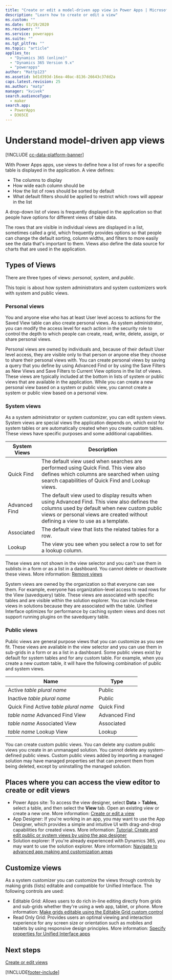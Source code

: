 ```yaml
---
title: "Create or edit a model-driven app view in Power Apps | MicrosoftDocs"
description: "Learn how to create or edit a view"
ms.custom: ""
ms.date: 03/19/2020
ms.reviewer: ""
ms.service: powerapps
ms.suite: ""
ms.tgt_pltfrm: ""
ms.topic: "article"
applies_to: 
  - "Dynamics 365 (online)"
  - "Dynamics 365 Version 9.x"
  - "powerapps"
author: "Mattp123"
ms.assetid: bd1d393d-16ea-40ac-8136-26643c37dd2a
caps.latest.revision: 25
ms.author: "matp"
manager: "kvivek"
search.audienceType: 
  - maker
search.app: 
  - PowerApps
  - D365CE
---
```

# Understand model-driven app views

[!INCLUDE [cc-data-platform-banner](../../includes/cc-data-platform-banner.md)]

<a name="BKMK_CreatingAndEditingViews"></a>   

With Power Apps apps, use views to define how a list of rows for a specific table is displayed in the application. A view defines:

- The columns to display
- How wide each column should be
- How the list of rows should be sorted by default
- What default filters should be applied to restrict which rows will appear in the list

A drop-down list of views is frequently displayed in the application so that people have options for different views of table data.

The rows that are visible in individual views are displayed in a list, sometimes called a grid, which frequently provides options so that people can change the default sorting, column widths, and filters to more easily see the data that's important to them. Views also define the data source for charts that are used in the application.  
  
## Types of Views  
  
There are three types of views: *personal*, *system*, and *public*.

This topic is about how system administrators and system customizers work with system and public views. 
  
### Personal views  
  
 You and anyone else who has at least User level access to actions for the Saved View table can also create personal views. As system administrator, you can modify the access level for each action in the security role to control the depth to which people can create, read, write, delete, assign, or share personal views.

Personal views are owned by individuals and, because of their default User level access, they are visible only to that person or anyone else they choose to share their personal views with. You can create personal views by saving a query that you define by using Advanced Find or by using the Save Filters as New Views and Save Filters to Current View options in the list of views. These views are typically included at the bottom in lists of system or public views that are available in the application. While you can create a new personal view based on a system or public view, you cannot create a system or public view based on a personal view.
  
### System views
As a system administrator or system customizer, you can edit system views. System views are special views the application depends on, which exist for system tables or are automatically created when you create custom tables. These views have specific purposes and some additional capabilities. 


|System Views  |Description  |
|---------|---------|
|Quick Find     | The default view used when searches are performed using Quick Find. This view also defines which columns are searched when using search capabilities of Quick Find and Lookup views.        |
|Advanced Find     |  The default view used to display results when using Advanced Find. This view also defines the columns used by default when new custom public views or personal views are created without defining a view to use as a template.       |
|Associated     |  The default view that lists the related tables for a row.       |
|Lookup     | The view you see when you select a row to set for a lookup column.        |

These views are not shown in the view selector and you can't use them in sublists in a form or as a list in a dashboard. You cannot delete or deactivate these views. More information: [Remove views](remove-views.md)

System views are owned by the organization so that everyone can see them. For example, everyone has organization-level access to read rows for the View (savedquery) table. These views are associated with specific tables and are visible within the solution explorer. You can include these views in solutions because they are associated with the table. Unified Interface optimizes for performance by caching system views and does not support running plugins on the savedquery table.

### Public views

Public views are general purpose views that you can customize as you see fit. These views are available in the view selector and you can use them in sub-grids in a form or as a list in a dashboard. Some public views exist by default for system tables and for any custom table. For example, when you create a new custom table, it will have the following combination of public and system views.


|Name  |Type  |
|---------|---------|
|Active *table plural name*     |  Public       |
|Inactive *table plural name*    |  Public       |
|Quick Find Active *table plural name*     | Quick Find        |
|*table name* Advanced Find View     | Advanced Find        |
|*table name* Associated View     |  Associated       |
|*table name* Lookup View     | Lookup        |

You can create custom public views. You can delete any custom public views you create in an unmanaged solution. You cannot delete any system-defined public views. Custom public views added by importing a managed solution may have managed properties set that can prevent them from being deleted, except by uninstalling the managed solution.

## Places where you can access the view editor to create or edit views

- Power Apps site: To access the view designer, select **Data** > **Tables**, select a table, and then select the **View** tab. Open an existing view or create a new one. More information: [Create or edit a view](create-and-edit-views.md)
- App Designer: If you're working in an app, you may want to use the App Designer, which provides a simple and intuitive UI with drag-and-drop capabilities for created views. More information: [Tutorial: Create and edit public or system views by using the app designer](create-edit-views-app-designer.md)
- Solution explorer: If you're already experienced with Dynamics 365, you may want to use the solution explorer. More information: [Navigate to advanced app making and customization areas](advanced-navigation.md#solution-explorer)
 
## Customize views

As a system customizer you can customize the views through controls by making grids (lists) editable and compatible for Unified Interface. The following controls are used:

- Editable Grid: Allows users to do rich in-line editing directly from grids and sub-grids whether they're using a web app, tablet, or phone. More information: [Make grids editable using the Editable Grid custom control](make-grids-lists-editable-custom-control.md)
- Read Only Grid: Provides users an optimal viewing and interaction experience for any screen size or orientation such as mobiles and tablets by using responsive design principles. More information: [Specify properties for Unified Interface apps](specify-properties-for-unified-interface-apps.md)



## Next steps

[Create or edit views](create-and-edit-views.md)


[!INCLUDE[footer-include](../../includes/footer-banner.md)]